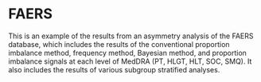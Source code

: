# FAERS
This is an example of the results from an asymmetry analysis of the FAERS database, which includes the results of the conventional proportion imbalance method, frequency method, Bayesian method, and proportion imbalance signals at each level of MedDRA (PT, HLGT, HLT, SOC, SMQ). It also includes the results of various subgroup stratified analyses. 
